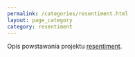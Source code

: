 ```yaml
---
permalink: /categories/resentiment.html
layout: page_category
category: resentiment
---
```

Opis powstawania projektu <a href="https://github.com/writeonly/resentiment">resentiment</a>.

